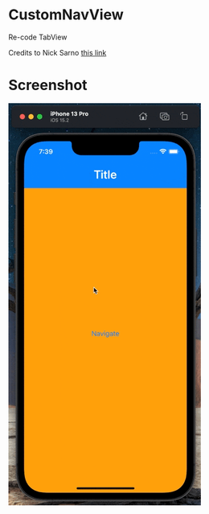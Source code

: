 # CustomNavView

Re-code TabView

Credits to Nick Sarno [this link](https://www.youtube.com/watch?v=aIDT4uuMLHc&list=PLwvDm4Vfkdphc1LLLjCaEd87BEg07M97y&index=13)

# Screenshot
![AnimatedSwitch](screen1.gif)
